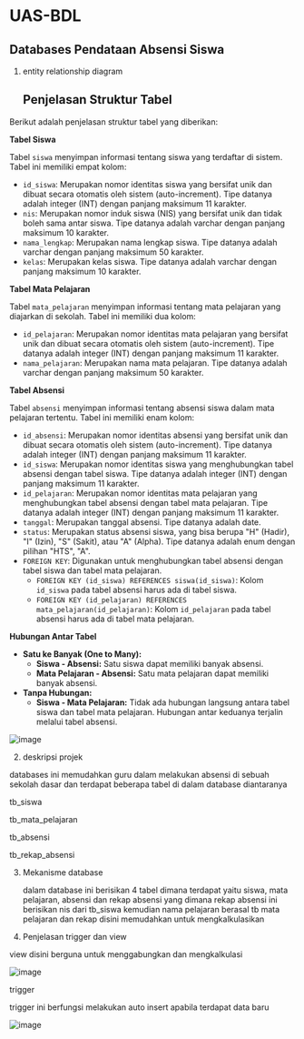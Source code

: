 # UAS-BDL

## Databases Pendataan Absensi Siswa

1. entity relationship diagram

   ## Penjelasan Struktur Tabel

Berikut adalah penjelasan struktur tabel yang diberikan:

**Tabel Siswa**

Tabel `siswa` menyimpan informasi tentang siswa yang terdaftar di sistem. Tabel ini memiliki empat kolom:

* `id_siswa`: Merupakan nomor identitas siswa yang bersifat unik dan dibuat secara otomatis oleh sistem (auto-increment). Tipe datanya adalah integer (INT) dengan panjang maksimum 11 karakter.
* `nis`: Merupakan nomor induk siswa (NIS) yang bersifat unik dan tidak boleh sama antar siswa. Tipe datanya adalah varchar dengan panjang maksimum 10 karakter.
* `nama_lengkap`: Merupakan nama lengkap siswa. Tipe datanya adalah varchar dengan panjang maksimum 50 karakter.
* `kelas`: Merupakan kelas siswa. Tipe datanya adalah varchar dengan panjang maksimum 10 karakter.

**Tabel Mata Pelajaran**

Tabel `mata_pelajaran` menyimpan informasi tentang mata pelajaran yang diajarkan di sekolah. Tabel ini memiliki dua kolom:

* `id_pelajaran`: Merupakan nomor identitas mata pelajaran yang bersifat unik dan dibuat secara otomatis oleh sistem (auto-increment). Tipe datanya adalah integer (INT) dengan panjang maksimum 11 karakter.
* `nama_pelajaran`: Merupakan nama mata pelajaran. Tipe datanya adalah varchar dengan panjang maksimum 50 karakter.

**Tabel Absensi**

Tabel `absensi` menyimpan informasi tentang absensi siswa dalam mata pelajaran tertentu. Tabel ini memiliki enam kolom:

* `id_absensi`: Merupakan nomor identitas absensi yang bersifat unik dan dibuat secara otomatis oleh sistem (auto-increment). Tipe datanya adalah integer (INT) dengan panjang maksimum 11 karakter.
* `id_siswa`: Merupakan nomor identitas siswa yang menghubungkan tabel absensi dengan tabel siswa. Tipe datanya adalah integer (INT) dengan panjang maksimum 11 karakter.
* `id_pelajaran`: Merupakan nomor identitas mata pelajaran yang menghubungkan tabel absensi dengan tabel mata pelajaran. Tipe datanya adalah integer (INT) dengan panjang maksimum 11 karakter.
* `tanggal`: Merupakan tanggal absensi. Tipe datanya adalah date.
* `status`: Merupakan status absensi siswa, yang bisa berupa "H" (Hadir), "I" (Izin), "S" (Sakit), atau "A" (Alpha). Tipe datanya adalah enum dengan pilihan "HTS", "A".
* `FOREIGN KEY`: Digunakan untuk menghubungkan tabel absensi dengan tabel siswa dan tabel mata pelajaran.
    * `FOREIGN KEY (id_siswa) REFERENCES siswa(id_siswa)`: Kolom `id_siswa` pada tabel absensi harus ada di tabel siswa.
    * `FOREIGN KEY (id_pelajaran) REFERENCES mata_pelajaran(id_pelajaran)`: Kolom `id_pelajaran` pada tabel absensi harus ada di tabel mata pelajaran.

**Hubungan Antar Tabel**

* **Satu ke Banyak (One to Many):**
    * **Siswa - Absensi:** Satu siswa dapat memiliki banyak absensi.
    * **Mata Pelajaran - Absensi:** Satu mata pelajaran dapat memiliki banyak absensi.
* **Tanpa Hubungan:**
    * **Siswa - Mata Pelajaran:** Tidak ada hubungan langsung antara tabel siswa dan tabel mata pelajaran. Hubungan antar keduanya terjalin melalui tabel absensi.




![image](https://github.com/supartayasa/UAS-BDL/assets/173659267/1112f4f2-38ce-414d-a594-4a1a9811a08c)

2. deskripsi projek 

databases ini memudahkan guru dalam melakukan absensi di sebuah sekolah dasar dan terdapat beberapa tabel di dalam database diantaranya 

tb_siswa

tb_mata_pelajaran

tb_absensi

tb_rekap_absensi

3. Mekanisme database

   dalam database ini berisikan 4 tabel dimana terdapat yaitu siswa, mata pelajaran, absensi dan rekap absensi yang dimana rekap absensi ini berisikan nis dari
   tb_siswa kemudian nama pelajaran berasal tb mata pelajaran dan rekap disini memudahkan untuk mengkalkulasikan 

4. Penjelasan trigger dan view

view disini berguna untuk menggabungkan dan mengkalkulasi 

![image](https://github.com/supartayasa/UAS-BDL/assets/173659267/62c3ab1c-75f4-44c9-a163-dab37e5b8d0e)

trigger

trigger ini berfungsi melakukan auto insert apabila terdapat data baru 

![image](https://github.com/supartayasa/UAS-BDL/assets/173659267/fc9c57fd-50d8-4f9b-b2ae-0cbd9dc81a01)

